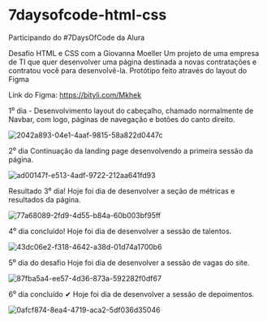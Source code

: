 # 7daysofcode-html-css
Participando do #7DaysOfCode da Alura

Desafio HTML e CSS com a Giovanna Moeller 
Um projeto de uma empresa de TI que quer desenvolver uma página destinada a novas contratações e contratou você para desenvolvê-la. Protótipo feito através do layout do Figma

Link do Figma: https://bityli.com/Mkhek



1⁰ dia - 
Desenvolvimento layout do cabeçalho, chamado normalmente de Navbar, com logo, páginas de navegação e botões do canto direito.

![2042a893-04e1-4aaf-9815-58a822d0447c](https://user-images.githubusercontent.com/100633937/161170910-bcfe23a4-8f14-4785-9cbe-56b8cbaf43e4.jpeg)


2⁰ dia 
Continuação da landing page desenvolvendo a primeira sessão da página.

![ad00147f-e513-4adf-9722-212aa641fd93](https://user-images.githubusercontent.com/100633937/161361642-1eb547b6-1dff-4077-af1d-ab1345151bc2.jpeg)

Resultado 3⁰ dia!
Hoje foi dia de desenvolver a seção de métricas e resultados da página.

![77a68089-2fd9-4d55-b84a-60b003bf95ff](https://user-images.githubusercontent.com/100633937/161407454-4ac09a62-8a99-476a-aa41-c10b69f09e85.jpeg)

4⁰ dia concluído!
Hoje foi dia de desenvolver a sessão de talentos.

![43dc06e2-f318-4642-a38d-01d74a1700b6](https://user-images.githubusercontent.com/100633937/161442789-61ed6aeb-afff-4bd9-9284-17b91ddc8f8f.jpeg)

5⁰ dia do desafio
Hoje foi dia de desenvolver a sessão de vagas do site.

![87fba5a4-ee57-4d36-873a-592282f0df67](https://user-images.githubusercontent.com/100633937/161612538-170b8ab3-6dac-4efc-ba37-eccdcb4e81c3.jpeg)

6⁰ dia concluído ✔ 
Hoje foi dia de desenvolver a sessão de depoimentos.

![0afcf874-8ea4-4719-aca2-5df036d35046](https://user-images.githubusercontent.com/100633937/161863509-aa59c454-c756-4af5-9016-b3e08dacea21.jpeg)




